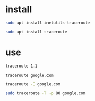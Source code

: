 # install
```bash
sudo apt install inetutils-traceroute
```

```bash
sudo apt install traceroute
```
# use
```bash
traceroute 1.1
```

```bash
traceroute google.com
```

```bash
traceroute -I google.com
```

```bash
sudo traceroute -T -p 80 google.com
```

